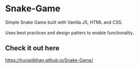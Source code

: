 # Snake-Game

Simple Snake Game built with Vanilla JS, HTML and CSS. 
<br><br>Uses best practices and design patters to enable functionality.

## Check it out here

https://hunaidkhan.github.io/Snake-Game/
